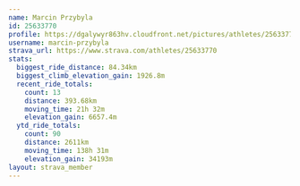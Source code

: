 ```yaml
---
name: Marcin Przybyla
id: 25633770
profile: https://dgalywyr863hv.cloudfront.net/pictures/athletes/25633770/12947173/2/large.jpg
username: marcin-przybyla
strava_url: https://www.strava.com/athletes/25633770
stats:
  biggest_ride_distance: 84.34km
  biggest_climb_elevation_gain: 1926.8m
  recent_ride_totals:
    count: 13
    distance: 393.68km
    moving_time: 21h 32m
    elevation_gain: 6657.4m
  ytd_ride_totals:
    count: 90
    distance: 2611km
    moving_time: 138h 31m
    elevation_gain: 34193m
layout: strava_member
--- 
```

